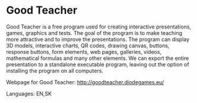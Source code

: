 # Good Teacher

Good Teacher is a free program used for creating interactive presentations, games, graphics and tests. The goal of the program is to make teaching more attractive and to improve the presentations. The program can display 3D models, interactive charts, QR codes, drawing canvas, buttons, response buttons, form elements, web pages, galleries, videos, mathematical formulas and many other elements. We can export the entire presentation to a standalone executable program, leaving out the option of installing the program on all computers.

Webpage for Good Teacher: http://goodteacher.diodegames.eu/

Languages: EN,SK

